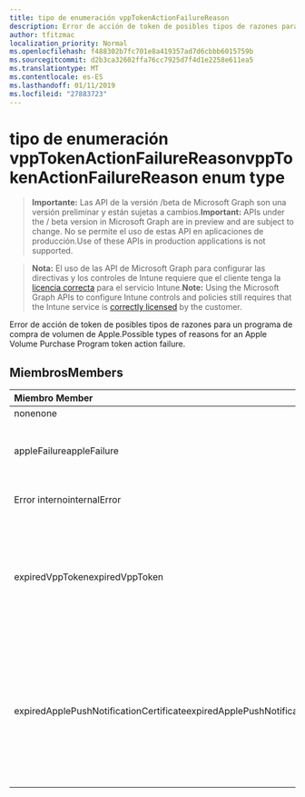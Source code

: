 ```yaml
---
title: tipo de enumeración vppTokenActionFailureReason
description: Error de acción de token de posibles tipos de razones para un programa de compra de volumen de Apple.
author: tfitzmac
localization_priority: Normal
ms.openlocfilehash: f488302b7fc701e8a419357ad7d6cbbb6015759b
ms.sourcegitcommit: d2b3ca32602ffa76cc7925d7f4d1e2258e611ea5
ms.translationtype: MT
ms.contentlocale: es-ES
ms.lasthandoff: 01/11/2019
ms.locfileid: "27883723"
---
```

# <a name="vpptokenactionfailurereason-enum-type"></a><span data-ttu-id="a17e6-103">tipo de enumeración vppTokenActionFailureReason</span><span class="sxs-lookup"><span data-stu-id="a17e6-103">vppTokenActionFailureReason enum type</span></span>

> <span data-ttu-id="a17e6-104">**Importante:** Las API de la versión /beta de Microsoft Graph son una versión preliminar y están sujetas a cambios.</span><span class="sxs-lookup"><span data-stu-id="a17e6-104">**Important:** APIs under the / beta version in Microsoft Graph are in preview and are subject to change.</span></span> <span data-ttu-id="a17e6-105">No se permite el uso de estas API en aplicaciones de producción.</span><span class="sxs-lookup"><span data-stu-id="a17e6-105">Use of these APIs in production applications is not supported.</span></span>

> <span data-ttu-id="a17e6-106">**Nota:** El uso de las API de Microsoft Graph para configurar las directivas y los controles de Intune requiere que el cliente tenga la [licencia correcta](https://go.microsoft.com/fwlink/?linkid=839381) para el servicio Intune.</span><span class="sxs-lookup"><span data-stu-id="a17e6-106">**Note:** Using the Microsoft Graph APIs to configure Intune controls and policies still requires that the Intune service is [correctly licensed](https://go.microsoft.com/fwlink/?linkid=839381) by the customer.</span></span>

<span data-ttu-id="a17e6-107">Error de acción de token de posibles tipos de razones para un programa de compra de volumen de Apple.</span><span class="sxs-lookup"><span data-stu-id="a17e6-107">Possible types of reasons for an Apple Volume Purchase Program token action failure.</span></span>
## <a name="members"></a><span data-ttu-id="a17e6-108">Miembros</span><span class="sxs-lookup"><span data-stu-id="a17e6-108">Members</span></span>
|<span data-ttu-id="a17e6-109">Miembro	</span><span class="sxs-lookup"><span data-stu-id="a17e6-109">Member</span></span>|<span data-ttu-id="a17e6-110">Valor</span><span class="sxs-lookup"><span data-stu-id="a17e6-110">Value</span></span>|<span data-ttu-id="a17e6-111">Description</span><span class="sxs-lookup"><span data-stu-id="a17e6-111">Description</span></span>|
|:---|:---|:---|
|<span data-ttu-id="a17e6-112">none</span><span class="sxs-lookup"><span data-stu-id="a17e6-112">none</span></span>|<span data-ttu-id="a17e6-113">0</span><span class="sxs-lookup"><span data-stu-id="a17e6-113">0</span></span>|<span data-ttu-id="a17e6-114">Ninguno.</span><span class="sxs-lookup"><span data-stu-id="a17e6-114">None.</span></span>|
|<span data-ttu-id="a17e6-115">appleFailure</span><span class="sxs-lookup"><span data-stu-id="a17e6-115">appleFailure</span></span>|<span data-ttu-id="a17e6-116">1</span><span class="sxs-lookup"><span data-stu-id="a17e6-116">1</span></span>|<span data-ttu-id="a17e6-117">Se ha producido un error en el servicio de Apple.</span><span class="sxs-lookup"><span data-stu-id="a17e6-117">There was an error on Apple's service.</span></span>|
|<span data-ttu-id="a17e6-118">Error interno</span><span class="sxs-lookup"><span data-stu-id="a17e6-118">internalError</span></span>|<span data-ttu-id="a17e6-119">2</span><span class="sxs-lookup"><span data-stu-id="a17e6-119">2</span></span>|<span data-ttu-id="a17e6-120">Se ha producido un error interno.</span><span class="sxs-lookup"><span data-stu-id="a17e6-120">There was an internal error.</span></span>|
|<span data-ttu-id="a17e6-121">expiredVppToken</span><span class="sxs-lookup"><span data-stu-id="a17e6-121">expiredVppToken</span></span>|<span data-ttu-id="a17e6-122">3</span><span class="sxs-lookup"><span data-stu-id="a17e6-122">3</span></span>|<span data-ttu-id="a17e6-123">Se ha producido un error debido a que el token del programa de compra de volumen de Apple ha caducado.</span><span class="sxs-lookup"><span data-stu-id="a17e6-123">There was an error because the Apple Volume Purchase Program token was expired.</span></span>|
|<span data-ttu-id="a17e6-124">expiredApplePushNotificationCertificate</span><span class="sxs-lookup"><span data-stu-id="a17e6-124">expiredApplePushNotificationCertificate</span></span>|<span data-ttu-id="a17e6-125">4</span><span class="sxs-lookup"><span data-stu-id="a17e6-125">4</span></span>|<span data-ttu-id="a17e6-126">Se ha producido un error debido a que el certificado de la notificación de inserción de Apple volumen compra programa caducado.</span><span class="sxs-lookup"><span data-stu-id="a17e6-126">There was an error because the Apple Volume Purchase Program Push Notification certificate expired.</span></span>|





